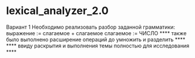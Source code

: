 # lexical_analyzer_2.0
Вариант 1
Необходимо реализовать разбор заданной грамматики:
выражение := слагаемое + слагаемое
слагаемое := ЧИСЛО
**** также было выполнено расширение операций до умножить и разделить ****
**** ввиду раскрытия и выполнения темы полностью для исследования     ****
